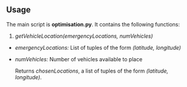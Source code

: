 ## Usage

The main script is **optimisation.py**. It contains the following functions:

1. *getVehicleLocation(emergencyLocations, numVehicles)*

- *emergencyLocations:* List of tuples of the form *(latitude, longitude)*
- *numVehicles:* Number of vehicles available to place

    Returns *chosenLocations*, a list of tuples of the form *(latitude, longitude)*.